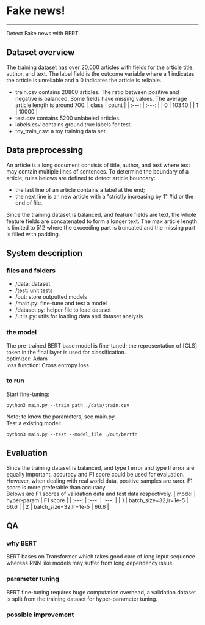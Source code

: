 # Fake news!
***
Detect Fake news with BERT.
## Dataset overview

The training dataset has over 20,000 articles with fields for the article title, author, and text. The label field is the outcome variable where a 1 indicates the article is unreliable and a 0 indicates the article is reliable.
* train.csv contains 20800 articles. The ratio between positive and negative is balanced.
Some fields have missing values. The average article length is around 700.
| class | count |
| :---: | :---: |
| 0 | 10340 |
| 1 | 10000 |
* test.csv contains 5200 unlabeled articles.
* labels.csv contains ground true labels for test.
* toy_train_csv: a toy training data set

## Data preprocessing
An article is a long document consists of title, author, and text where text may contain multiple lines of sentences. To determine
the boundary of a article, rules belows are defined to detect article boundary:
* the last line of an article contains a label at the end;
* the next line is an new article with a "strictly increasing by 1" #id or the end of file.

Since the training dataset is balanced, and feature fields are text, the whole feature fields are concatenated to form a longer text.
The max article length is limited to 512 where the exceeding part is truncated and the missing part is filled with padding.

## System description
### files and folders
* /data: dataset
* /test: unit tests
* /out: store outputted models
* /main.py: fine-tune and test a model 
* /dataset.py: helper file to load dataset
* /utils.py: utils for loading data and dataset analysis

### the model
The pre-trained BERT base model is fine-tuned; the representation of [CLS] token in the final layer is used for classification.\
optimizer: Adam\
loss function: Cross entropy loss


### to run
Start fine-tuning:
```
python3 main.py --train_path ./data/train.csv
```
Note: to know the parameters, see main.py.\
Test a existing model:
```
python3 main.py --test --model_file ./out/bertfn
```

## Evaluation
Since the training dataset is balanced, and type I error and type II error are equally important, accuracy and F1 score could be used for evaluation. However, when dealing with real world data, positive samples are rarer. F1 score is more preferable than accuracy.\
Belows are F1 scores of validation data and test data respectively.
| model | hyper-param | F1 score |
| :---: | :---: | :---: |
| 1 | batch_size=32,lr=1e-5 | 66.6 |
| 2 | batch_size=32,lr=1e-5 | 66.6 |
## QA

### why BERT
BERT bases on Transformer which takes good care of long input sequence whereas RNN like models may suffer from long dependency issue.
### parameter tuning
BERT fine-tuning requires huge computation overhead, a validation dataset is split from the training dataset for hyper-parameter tuning.
### possible improvement

